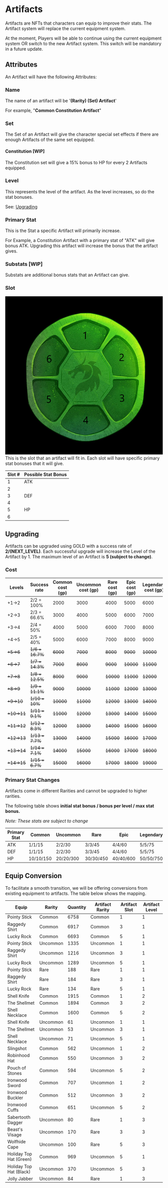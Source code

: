 # Artifacts

Artifacts are NFTs that characters can equip to improve their stats. The Artifact system will replace the current equipment system.

At the moment, Players will be able to continue using the current equipment system OR switch to the new Artifact system. This switch will be mandatory in a future update.

## Attributes

An Artifact will have the following Attributes:

### Name

The name of an artifact will be '**(Rarity) (Set) Artifact**'

For example, "**Common Constitution Artifact**"

### Set

The Set of an Artifact will give the character special set effects if there are enough Artifacts of the same set equipped.

#### Constitution [WIP]

The Constitution set will give a 15% bonus to HP for every 2 Artifacts equipped.

### Level

This represents the level of the artifact. As the level increases, so do the stat bonuses.

See: [Upgrading](#upgrading)

### Primary Stat

This is the Stat a specific Artifact will primarily increase.

For Example, a Constitution Artifact with a primary stat of "ATK" will give bonus ATK. Upgrading this artifact will increase the bonus that the artifact gives.

### Substats [WIP]

Substats are additional bonus stats that an Artifact can give.

### Slot

![Slot](./img/slots.png)
This is the slot that an artifact will fit in. Each slot will have specific primary stat bonuses that it will give.

| Slot # | Possible Stat Bonus |
| ------ | ------------------- |
| 1      | ATK                 |
| 2      |                     |
| 3      | DEF                 |
| 4      |                     |
| 5      | HP                  |
| 6      |                     |

## Upgrading

Artifacts can be upgraded using GOLD with a success rate of **2/(NEXT_LEVEL)**. Each successful upgrade will increase the Level of the Artifact by 1. The maximum level of an Artifact is **5 (subject to change)**.

### Cost

| Levels     | Success rate    | Common cost (gp) | Uncommon cost (gp) | Rare cost (gp) | Epic cost (gp) | Legendary cost (gp) |
| ---------- | --------------- | ---------------- | ------------------ | -------------- | -------------- | ------------------- |
| +1→2       | 2/2 = 100%      | 2000             | 3000               | 4000           | 5000           | 6000                |
| +2→3       | 2/3 = 66.6%     | 3000             | 4000               | 5000           | 6000           | 7000                |
| +3→4       | 2/4 = 50%       | 4000             | 5000               | 6000           | 7000           | 8000                |
| +4→5       | 2/5 = 40%       | 5000             | 6000               | 7000           | 8000           | 9000                |
| ~~+5→6~~   | ~~1/6 = 16.7%~~ | ~~6000~~         | ~~7000~~           | ~~8000~~       | ~~9000~~       | ~~10000~~           |
| ~~+6→7~~   | ~~1/7 = 14.3%~~ | ~~7000~~         | ~~8000~~           | ~~9000~~       | ~~10000~~      | ~~11000~~           |
| ~~+7→8~~   | ~~1/8 = 12.5%~~ | ~~8000~~         | ~~9000~~           | ~~10000~~      | ~~11000~~      | ~~12000~~           |
| ~~+8→9~~   | ~~1/9 = 11.1%~~ | ~~9000~~         | ~~10000~~          | ~~11000~~      | ~~12000~~      | ~~13000~~           |
| ~~+9→10~~  | ~~1/10 = 10%~~  | ~~10000~~        | ~~11000~~          | ~~12000~~      | ~~13000~~      | ~~14000~~           |
| ~~+10→11~~ | ~~1/11 = 9.1%~~ | ~~11000~~        | ~~12000~~          | ~~13000~~      | ~~14000~~      | ~~15000~~           |
| ~~+11→12~~ | ~~1/12 = 8.3%~~ | ~~12000~~        | ~~13000~~          | ~~14000~~      | ~~15000~~      | ~~16000~~           |
| ~~+12→13~~ | ~~1/13 = 7.7%~~ | ~~13000~~        | ~~14000~~          | ~~15000~~      | ~~16000~~      | ~~17000~~           |
| ~~+13→14~~ | ~~1/14 = 7.1%~~ | ~~14000~~        | ~~15000~~          | ~~16000~~      | ~~17000~~      | ~~18000~~           |
| ~~+14→15~~ | ~~1/15 = 6.7%~~ | ~~15000~~        | ~~16000~~          | ~~17000~~      | ~~18000~~      | ~~19000~~           |

### Primary Stat Changes

Artifacts come in different Rarities and cannot be upgraded to higher rarities.

The following table shows **initial stat bonus / bonus per level / max stat bonus.**

_Note: These stats are subject to change_

| Primary Stat | Common    | Uncommon  | Rare      | Epic      | Legendary |
| ------------ | --------- | --------- | --------- | --------- | --------- |
| ATK          | 1/1/15    | 2/2/30    | 3/3/45    | 4/4/60    | 5/5/75    |
| DEF          | 1/1/15    | 2/2/30    | 3/3/45    | 4/4/60    | 5/5/75    |
| HP           | 10/10/150 | 20/20/300 | 30/30/450 | 40/40/600 | 50/50/750 |

## Equip Conversion

To facilitate a smooth transition, we will be offering conversions from existing equipment to artifacts. The table below shows the mapping.

| Equip                   | Rarity   | Quantity | Artifact Rarity | Artifact Slot | Artifact Level |
| ----------------------- | -------- | -------- | --------------- | ------------- | -------------- |
| Pointy Stick            | Common   | 6758     | Common          | 1             | 1              |
| Raggedy Shirt           | Common   | 6917     | Common          | 3             | 1              |
| Lucky Rock              | Common   | 6693     | Common          | 5             | 1              |
| Pointy Stick            | Uncommon | 1335     | Uncommon        | 1             | 1              |
| Raggedy Shirt           | Uncommon | 1216     | Uncommon        | 3             | 1              |
| Lucky Rock              | Uncommon | 1289     | Uncommon        | 5             | 1              |
| Pointy Stick            | Rare     | 188      | Rare            | 1             | 1              |
| Raggedy Shirt           | Rare     | 184      | Rare            | 3             | 1              |
| Lucky Rock              | Rare     | 134      | Rare            | 5             | 1              |
| Shell Knife             | Common   | 1915     | Common          | 1             | 2              |
| The Shellmet            | Common   | 1894     | Common          | 3             | 2              |
| Shell Necklace          | Common   | 1600     | Common          | 5             | 2              |
| Shell Knife             | Uncommon | 61       | Uncommon        | 1             | 1              |
| The Shellmet            | Uncommon | 53       | Uncommon        | 3             | 1              |
| Shell Necklace          | Uncommon | 71       | Uncommon        | 5             | 1              |
| Slingshot               | Common   | 562      | Uncommon        | 1             | 2              |
| Robinhood Hat           | Common   | 550      | Uncommon        | 3             | 2              |
| Pouch of Stones         | Common   | 594      | Uncommon        | 5             | 2              |
| Ironwood Sword          | Common   | 707      | Uncommon        | 1             | 2              |
| Ironwood Buckler        | Common   | 512      | Uncommon        | 3             | 2              |
| Ironwood Cuffs          | Common   | 651      | Uncommon        | 5             | 2              |
| Sabertooth Dagger       | Uncommon | 80       | Rare            | 1             | 3              |
| Beast's Visage          | Uncommon | 170      | Rare            | 3             | 3              |
| Wolfhide Cape           | Uncommon | 100      | Rare            | 5             | 3              |
| Holiday Top Hat (Green) | Common   | 969      | Uncommon        | 5             | 1              |
| Holiday Top Hat (Black) | Uncommon | 370      | Uncommon        | 5             | 3              |
| Jolly Jabber            | Uncommon | 84       | Rare            | 1             | 3              |

